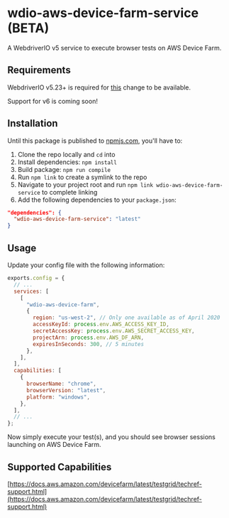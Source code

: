 # wdio-aws-device-farm-service (BETA)

A WebdriverIO v5 service to execute browser tests on AWS Device Farm.

## Requirements

WebdriverIO v5.23+ is required for [this](https://github.com/webdriverio/webdriverio/pull/5145) change to be available.

Support for v6 is coming soon!

## Installation

Until this package is published to [npmjs.com](https://www.npmjs.com/), you'll have to:

1. Clone the repo locally and `cd` into
2. Install dependencies: `npm install`
3. Build package: `npm run compile`
4. Run `npm link` to create a symlink to the repo
5. Navigate to your project root and run `npm link wdio-aws-device-farm-service` to complete linking
6. Add the following dependencies to your `package.json`:

```json
"dependencies": {
  "wdio-aws-device-farm-service": "latest"
}
```

## Usage

Update your config file with the following information:

```js
exports.config = {
  // ...
  services: [
    [
      "wdio-aws-device-farm",
      {
        region: "us-west-2", // Only one available as of April 2020
        accessKeyId: process.env.AWS_ACCESS_KEY_ID,
        secretAccessKey: process.env.AWS_SECRET_ACCESS_KEY,
        projectArn: process.env.AWS_DF_ARN,
        expiresInSeconds: 300, // 5 minutes
      },
    ],
  ],
  capabilities: [
    {
      browserName: "chrome",
      browserVersion: "latest",
      platform: "windows",
    },
  ],
  // ...
};
```

Now simply execute your test(s), and you should see browser sessions launching on AWS Device Farm.

## Supported Capabilities

[https://docs.aws.amazon.com/devicefarm/latest/testgrid/techref-support.html](https://docs.aws.amazon.com/devicefarm/latest/testgrid/techref-support.html)
